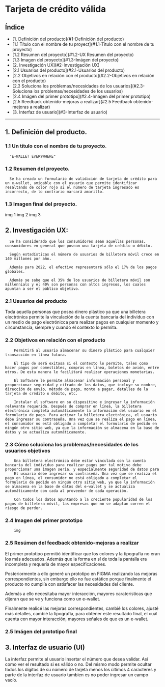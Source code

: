 # Tarjeta de crédito válida

## Índice

* [1. Definición del producto](#1-Definición del producto)
* [1.1 Título con el nombre de tu proyect](#1.1-Título con el nombre de tu proyecto)
* [1.2 Resumen del proyecto](#1.2-UX Resumen del proyecto)
* [1.3 Imagen del proyecto](#1.3-Imágen del proyecto)
* [2. Investigación UX](#2-Investigación UX)
* [2.1 Usuarios del producto](#2.1-Usuarios del producto)
* [2.2 Objetivos en relación con el producto](#2.2-Objetivos en relación con el producto)
* [2.3 Soluciona los problemas/necesidades de los usuarios](#2.3-Soluciona los problemas/necesidades de los usuarios)
* [2.4 Imágen del primer prototipo](#2.4-Imágen del primer prototipo)
* [2.5 Reedback obtenido-mejoras a realizar](#2.5 Feedback obtenido-mejoras a realizar)
* [3. Interfaz de usuario](#3-Interfaz de usuario)

***
## 1. Definición del producto.
### 1.1 Un título con el nombre de tu proyecto.

      "E-WALLET EVERYWHERE"

### 1.2 Resumen del proyecto.

      Se ha creado un formulario de validación de tarjeta de crédito para un e-wallet, amigable con el usuario que permite identificar resaltando de color rojo si el número de tarjeta ingresado es incorrecto, de lo contrario marcará amarillo.

### 1.3 Imagen final del proyecto.

img 1
img 2
img 3



## 2. Investigación UX:
      Se ha considerado que los consumidores sean aquellas personas, consumidores en general que posean una tarjeta de crédito o débito.

      Según estadísticas el número de usuarios de billetera móvil crece en 140 millones por año.
      
      Además para 2022, el efectivo representará sólo el 17% de los pagos globales.
      
      Además se sabe que el 35% de los usuarios de billetera móvil son millennials y el 40% son personas con altos ingresos, los cuales apuntan a ser el público objetivo.


### 2.1 Usuarios del producto

Toda aquella personas que posea dinero plástico ya que una billetera electrónica permite la vinculación de la cuenta bancaria del individuo con un medio de pago electrónicca para realizar pagos en cualquier momento y circunstancia, siempre y cuando el contexto lo permita.

### 2.2 Objetivos en relación con el producto
        Permitirá al usuario almacenar su dinero plástico para cualquier transacción en línea futura.

        El tipo de será exitosa si el contexto lo permite, tales como hacer pagos por comestibles, compras en línea, boletos de avión, entre otros. De esta manera le facilitará realizar operaciones monetarias.

        El Software le permite almacenar información personal y proporcionar seguridad y cifrado de los datos, que incluye su nombre, dirección de envío, método de pago, monto a pagar, detalles de la tarjeta de crédito o débito, etc.

        Instalar el software en su dispositivo e ingresar la información relevante requerida. Después de comprar en línea, la billetera electrónica completa automáticamente la información del usuario en el formulario de pago. Para activar la billetera electrónica, el usuario debe ingresar su contraseña. Una vez que se realiza el pago en línea, el consumidor no está obligado a completar el formulario de pedido en ningún otro sitio web, ya que la información se almacena en la base de datos y se actualiza automáticamente.

### 2.3 Cómo soluciona los problemas/necesidades de los usuarios objetivos

        Una billetera electrónica debe estar vinculada con la cuenta bancaria del individuo para realizar pagos por tal motivo debe proporcionar una imagen seria, y especialmente seguridad de datos para 
        El usuario debe ingresar su contraseña. Una vez que se realiza el pago en línea, el consumidor no está obligado a completar el formulario de pedido en ningún otro sitio web, ya que la información se almacena en la base de datos del e-wallet y se actualiza automáticamente con cada al proveedor de cada operación.
              
        Con todos los datos apuntando a la creciente popularidad de los pagos de billetera móvil, las empresas que no se adaptan corren el riesgo de perder.

### 2.4 Imagen del primer prototipo

        img


### 2.5 Resúmen del feedback obtenido-mejoras a realizar

El primer prototipo permitió identificar que los colores y la tipografía no eran los más adecuados. Además que la forma en sí de toda la pantalla era incompleta y requería de mayor especificaciones.

Posteriormente a ello generé un prototipo en FIGMA realizando las mejoras correspondientes, sin embargo ello no fue estático porque finalmente el producto no cumplía con satisfacer las necesidades del cliente.

Además a ello necesitaba mayor interacción, mayores caraterísticas que dijeran que se ve y funciona como un e-wallet.

Finalmente realicé las mejoras correspondientes, cambié los colores, ajusté más detalles, cambié la tipografía, para obtener este resultado final, el cuál cuenta con mayor interacción, mayores señales de que es un e-wallet. 

### 2.5 Imágen del prototipo final





## 3. Interfaz de usuario (UI)

La interfaz permite al usuario insertar el número que desea validar. Así como ver el resultado si es válido o no. Del mismo modo permite ocultar todos los dígitos de su número de tarjeta menos los últimos
4 caracteres y parte de la interfaz de usuario tambien es no poder ingresar un campo vacío.

 





